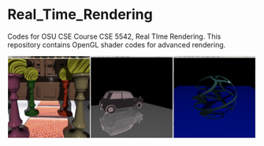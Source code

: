 # Real_Time_Rendering
Codes for OSU CSE Course CSE 5542, Real TIme Rendering. This repository contains OpenGL shader codes for advanced rendering.

![plot](./img/rtrendering.png)
